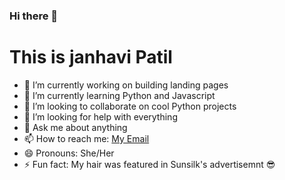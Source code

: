 ### Hi there 👋
<h1> This is janhavi Patil </h1>

- 🔭 I’m currently working on building landing pages
- 🌱 I’m currently learning Python and Javascript
- 👯 I’m looking to collaborate on cool Python projects
- 🤔 I’m looking for help with everything
- 💬 Ask me about anything
- 📫 How to reach me: <a href="mailto:patilnjanhavi@gmail.com">My Email </a>
- 😄 Pronouns: She/Her
- ⚡ Fun fact: My hair was featured in Sunsilk's advertisemnt 😎

